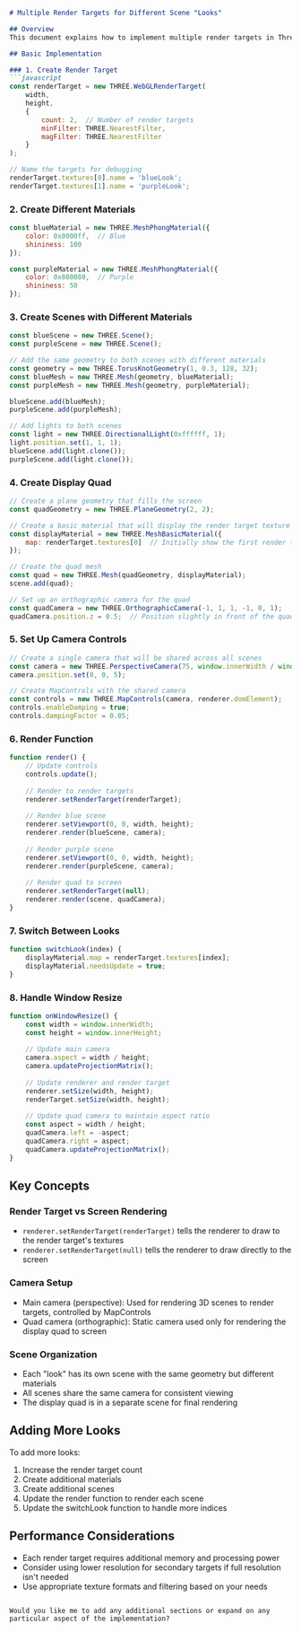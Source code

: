 ```markdown
# Multiple Render Targets for Different Scene "Looks"

## Overview
This document explains how to implement multiple render targets in Three.js to create different visual "looks" for the same scene. Each render target can have its own material appearance (e.g., blue look, purple look) while maintaining the same geometry and camera controls.

## Basic Implementation

### 1. Create Render Target
```javascript
const renderTarget = new THREE.WebGLRenderTarget(
    width,
    height,
    {
        count: 2,  // Number of render targets
        minFilter: THREE.NearestFilter,
        magFilter: THREE.NearestFilter
    }
);

// Name the targets for debugging
renderTarget.textures[0].name = 'blueLook';
renderTarget.textures[1].name = 'purpleLook';
```

### 2. Create Different Materials
```javascript
const blueMaterial = new THREE.MeshPhongMaterial({
    color: 0x0000ff,  // Blue
    shininess: 100
});

const purpleMaterial = new THREE.MeshPhongMaterial({
    color: 0x800080,  // Purple
    shininess: 50
});
```

### 3. Create Scenes with Different Materials
```javascript
const blueScene = new THREE.Scene();
const purpleScene = new THREE.Scene();

// Add the same geometry to both scenes with different materials
const geometry = new THREE.TorusKnotGeometry(1, 0.3, 128, 32);
const blueMesh = new THREE.Mesh(geometry, blueMaterial);
const purpleMesh = new THREE.Mesh(geometry, purpleMaterial);

blueScene.add(blueMesh);
purpleScene.add(purpleMesh);

// Add lights to both scenes
const light = new THREE.DirectionalLight(0xffffff, 1);
light.position.set(1, 1, 1);
blueScene.add(light.clone());
purpleScene.add(light.clone());
```

### 4. Create Display Quad
```javascript
// Create a plane geometry that fills the screen
const quadGeometry = new THREE.PlaneGeometry(2, 2);

// Create a basic material that will display the render target texture
const displayMaterial = new THREE.MeshBasicMaterial({
    map: renderTarget.textures[0]  // Initially show the first render target
});

// Create the quad mesh
const quad = new THREE.Mesh(quadGeometry, displayMaterial);
scene.add(quad);

// Set up an orthographic camera for the quad
const quadCamera = new THREE.OrthographicCamera(-1, 1, 1, -1, 0, 1);
quadCamera.position.z = 0.5;  // Position slightly in front of the quad
```

### 5. Set Up Camera Controls
```javascript
// Create a single camera that will be shared across all scenes
const camera = new THREE.PerspectiveCamera(75, window.innerWidth / window.innerHeight, 0.1, 1000);
camera.position.set(0, 0, 5);

// Create MapControls with the shared camera
const controls = new THREE.MapControls(camera, renderer.domElement);
controls.enableDamping = true;
controls.dampingFactor = 0.05;
```

### 6. Render Function
```javascript
function render() {
    // Update controls
    controls.update();
    
    // Render to render targets
    renderer.setRenderTarget(renderTarget);
    
    // Render blue scene
    renderer.setViewport(0, 0, width, height);
    renderer.render(blueScene, camera);
    
    // Render purple scene
    renderer.setViewport(0, 0, width, height);
    renderer.render(purpleScene, camera);
    
    // Render quad to screen
    renderer.setRenderTarget(null);
    renderer.render(scene, quadCamera);
}
```

### 7. Switch Between Looks
```javascript
function switchLook(index) {
    displayMaterial.map = renderTarget.textures[index];
    displayMaterial.needsUpdate = true;
}
```

### 8. Handle Window Resize
```javascript
function onWindowResize() {
    const width = window.innerWidth;
    const height = window.innerHeight;
    
    // Update main camera
    camera.aspect = width / height;
    camera.updateProjectionMatrix();
    
    // Update renderer and render target
    renderer.setSize(width, height);
    renderTarget.setSize(width, height);
    
    // Update quad camera to maintain aspect ratio
    const aspect = width / height;
    quadCamera.left = -aspect;
    quadCamera.right = aspect;
    quadCamera.updateProjectionMatrix();
}
```

## Key Concepts

### Render Target vs Screen Rendering
- `renderer.setRenderTarget(renderTarget)` tells the renderer to draw to the render target's textures
- `renderer.setRenderTarget(null)` tells the renderer to draw directly to the screen

### Camera Setup
- Main camera (perspective): Used for rendering 3D scenes to render targets, controlled by MapControls
- Quad camera (orthographic): Static camera used only for rendering the display quad to screen

### Scene Organization
- Each "look" has its own scene with the same geometry but different materials
- All scenes share the same camera for consistent viewing
- The display quad is in a separate scene for final rendering

## Adding More Looks
To add more looks:
1. Increase the render target count
2. Create additional materials
3. Create additional scenes
4. Update the render function to render each scene
5. Update the switchLook function to handle more indices

## Performance Considerations
- Each render target requires additional memory and processing power
- Consider using lower resolution for secondary targets if full resolution isn't needed
- Use appropriate texture formats and filtering based on your needs
```

Would you like me to add any additional sections or expand on any particular aspect of the implementation?